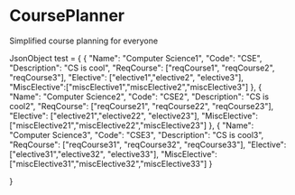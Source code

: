 CoursePlanner
=============

Simplified course planning for everyone

JsonObject test = {
		{
		"Name": "Computer Science1",
		"Code": "CSE",
		"Description": "CS is cool",
		"ReqCourse": ["reqCourse1", "reqCourse2", "reqCourse3"],
		"Elective": ["elective1","elective2", "elective3"],
		"MiscElective":["miscElective1","miscElective2","miscElective3"]
		},
		{
		"Name": "Computer Science2",
		"Code": "CSE2",
		"Description": "CS is cool2",
		"ReqCourse": ["reqCourse21", "reqCourse22", "reqCourse23"],
		"Elective": ["elective21","elective22", "elective23"],
		"MiscElective":["miscElective21","miscElective22","miscElective23"]
		},
		{
		"Name": "Computer Science3",
		"Code": "CSE3",
		"Description": "CS is cool3",
		"ReqCourse": ["reqCourse31", "reqCourse32", "reqCourse33"],
		"Elective": ["elective31","elective32", "elective33"],
		"MiscElective":["miscElective31","miscElective32","miscElective33"]
		}						
		
}
